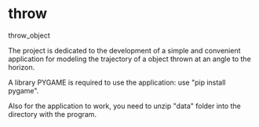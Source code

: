 # throw
throw_object

The project is dedicated to the development of a simple and convenient application for modeling the trajectory of a object thrown at an angle to the horizon.

A library PYGAME is required to use the application: use "pip install pygame".

Also for the application to work, you need to unzip "data" folder into the directory with the program.
